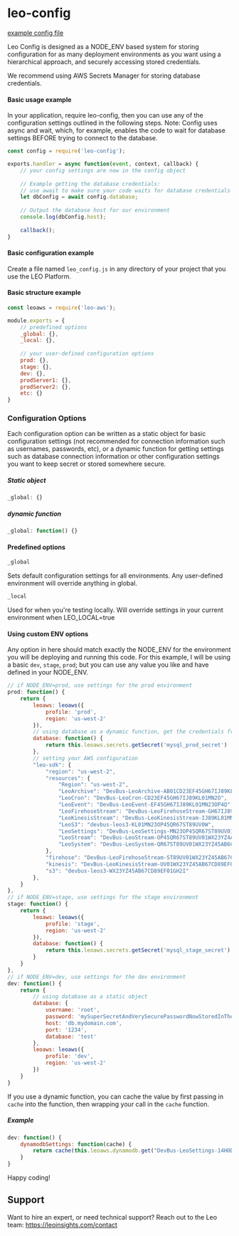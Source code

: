 # leo-config
[example config file](https://github.com/LeoPlatform/leo-config/blob/master/test/leo_config.js)

Leo Config is designed as a NODE_ENV based system for storing configuration for as many deployment environments as you want
using a hierarchical approach, and securely accessing stored credentials.
 
We recommend using AWS Secrets Manager for storing database credentials.

#### Basic usage example
In your application, require leo-config, then you can use any of the configuration settings outlined in the following steps.
Note: Config uses async and wait, which, for example, enables the code to wait for database settings BEFORE trying to
connect to the database.
```javascript
const config = require('leo-config');

exports.handler = async function(event, context, callback) {
    // your config settings are now in the config object
    
    // Example getting the database credentials:
    // use await to make sure your code waits for database credentials before trying to connect to the database
    let dbConfig = await config.database;
    
    // Output the database host for our environment
    console.log(dbConfig.host);
    
    callback();
}
```

#### Basic configuration example
Create a file named `leo_config.js` in any directory of your project that you use the LEO Platform.
#### Basic structure example
```javascript
const leoaws = require('leo-aws');

module.exports = {
    // predefined options
    _global: {},
    _local: {},
    
    // your user-defined configuration options
    prod: {},
    stage: {},
    dev: {},
    prodServer1: {},
    prodServer2: {},
    etc: {}
}
```

### Configuration Options
Each configuration option can be written as a static object for basic configuration settings (not recommended for connection
information such as usernames, passwords, etc), or a dynamic function for getting settings such as database connection
information or other configuration settings you want to keep secret or stored somewhere secure.
##### Static object
```javascript
_global: {}
```
##### dynamic function
```javascript
_global: function() {}
```

#### Predefined options

```javascript
_global
```
Sets default configuration settings for all environments. Any user-defined environment will override anything in global.

```javascript
_local
```
Used for when you're testing locally. Will override settings in your current environment when LEO_LOCAL=true

#### Using custom ENV options
Any option in here should match exactly the NODE_ENV for the environment you will be deploying and running this code.
For this example, I will be using a basic `dev`, `stage`, `prod`; but you can use any value you like and have defined
in your NODE_ENV.
```javascript
// if NODE_ENV=prod, use settings for the prod environment
prod: function() {
    return {
        leoaws: leoaws({
            profile: 'prod',
            region: 'us-west-2'
        }),
        // using database as a dynamic function, get the credentials from AWS Secrets Manager
        database: function() {
            return this.leoaws.secrets.getSecret('mysql_prod_secret')
        },
        // setting your AWS configuration
        "leo-sdk": {
            "region": "us-west-2",
            "resources": {
                "Region": "us-west-2",
                "LeoArchive": "DevBus-LeoArchive-AB01CD23EF45GH67IJ89KL0M",
                "LeoCron": "DevBus-LeoCron-CD23EF45GH67IJ89KL01MN2O",
                "LeoEvent": "DevBus-LeoEvent-EF45GH67IJ89KL01MN23OP4Q",
                "LeoFirehoseStream": "DevBus-LeoFirehoseStream-GH67IJ89KL01MN23OP45QR6S",
                "LeoKinesisStream": "DevBus-LeoKinesisStream-IJ89KL01MN23OP45QR67ST8U",
                "LeoS3": "devbus-leos3-KL01MN23OP45QR67ST89UV0W",
                "LeoSettings": "DevBus-LeoSettings-MN23OP45QR67ST89UV01WX2Y",
                "LeoStream": "DevBus-LeoStream-OP45QR67ST89UV01WX23YZ4A",
                "LeoSystem": "DevBus-LeoSystem-QR67ST89UV01WX23YZ45AB6C"
            },
            "firehose": "DevBus-LeoFirehoseStream-ST89UV01WX23YZ45AB67CD8E",
            "kinesis": "DevBus-LeoKinesisStream-UV01WX23YZ45AB67CD89EF0G",
            "s3": "devbus-leos3-WX23YZ45AB67CD89EF01GH2I"
        },
    }
},
// if NODE_ENV=stage, use settings for the stage environment
stage: function() {
    return {
        leoaws: leoaws({
            profile: 'stage',
            region: 'us-west-2'
        }),
        database: function() {
            return this.leoaws.secrets.getSecret('mysql_stage_secret')
        }
    }
},
// if NODE_ENV=dev, use settings for the dev environment
dev: function() {
    return {
        // using database as a static object
        database: {
            username: 'root',
            password: 'mySuperSecretAndVerySecurePasswordNowStoredInTheCode',
            host: 'db.mydomain.com',
            port: '1234',
            database: 'test'
        },
        leoaws: leoaws({
            profile: 'dev',
            region: 'us-west-2'
        })
    }
}
```

If you use a dynamic function, you can cache the value by first passing in `cache` into the function, then wrapping
your call in the `cache` function.
##### Example
```javascript
dev: function() {
    dynamodbSettings: function(cache) {
        return cache(this.leoaws.dynamodb.get("DevBus-LeoSettings-14HODE41JWL2O", "healthSNS_data"));
    }
}
```

Happy coding!

## Support
Want to hire an expert, or need technical support? Reach out to the Leo team: https://leoinsights.com/contact
